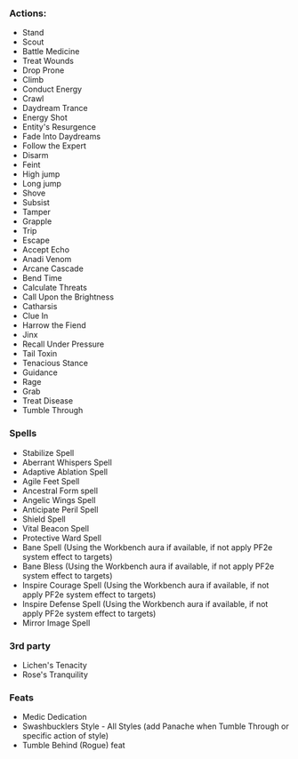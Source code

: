 ### Actions:

- Stand
- Scout
- Battle Medicine
- Treat Wounds
- Drop Prone
- Climb
- Conduct Energy
- Crawl
- Daydream Trance
- Energy Shot
- Entity's Resurgence
- Fade Into Daydreams
- Follow the Expert
- Disarm
- Feint
- High jump
- Long jump
- Shove
- Subsist
- Tamper
- Grapple
- Trip
- Escape
- Accept Echo
- Anadi Venom
- Arcane Cascade
- Bend Time
- Calculate Threats
- Call Upon the Brightness
- Catharsis
- Clue In
- Harrow the Fiend
- Jinx
- Recall Under Pressure
- Tail Toxin
- Tenacious Stance
- Guidance
- Rage
- Grab
- Treat Disease
- Tumble Through

### Spells
- Stabilize Spell
- Aberrant Whispers Spell
- Adaptive Ablation Spell
- Agile Feet Spell
- Ancestral Form spell
- Angelic Wings Spell
- Anticipate Peril Spell
- Shield Spell
- Vital Beacon Spell
- Protective Ward Spell
- Bane Spell (Using the Workbench aura if available, if not apply PF2e system effect to targets)
- Bane Bless (Using the Workbench aura if available, if not apply PF2e system effect to targets)
- Inspire Courage Spell (Using the Workbench aura if available, if not apply PF2e system effect to targets)
- Inspire Defense Spell (Using the Workbench aura if available, if not apply PF2e system effect to targets)
- Mirror Image Spell


### 3rd party
- Lichen's Tenacity 
- Rose's Tranquility

### Feats
- Medic Dedication
- Swashbucklers Style - All Styles (add Panache when Tumble Through or specific action of style)
- Tumble Behind (Rogue) feat
